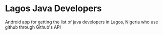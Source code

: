 # Lagos Java Developers
Android app for getting the list of java developers in Lagos, Nigeria who use github through Github's API

